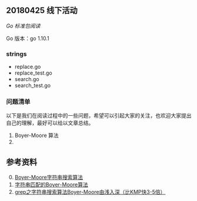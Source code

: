 ## 20180425 线下活动

*Go 标准包阅读*

Go 版本：go 1.10.1

### strings

- replace.go
- replace_test.go
- search.go
- search_test.go

### 问题清单

以下是我们在阅读过程中的一些问题，希望可以引起大家的关注，也欢迎大家提出自己的理解，最好可以给以文章总结。

1. Boyer-Moore 算法
2. 

## 参考资料

0. [Boyer-Moore字符串搜索算法](https://zh.wikipedia.org/zh-hans/Boyer-Moore字符串搜索算法)
1. [字符串匹配的Boyer-Moore算法](http://www.ruanyifeng.com/blog/2013/05/boyer-moore_string_search_algorithm.html)
2. [grep之字符串搜索算法Boyer-Moore由浅入深（比KMP快3-5倍）](http://www.cnblogs.com/lanxuezaipiao/p/3452579.html)
